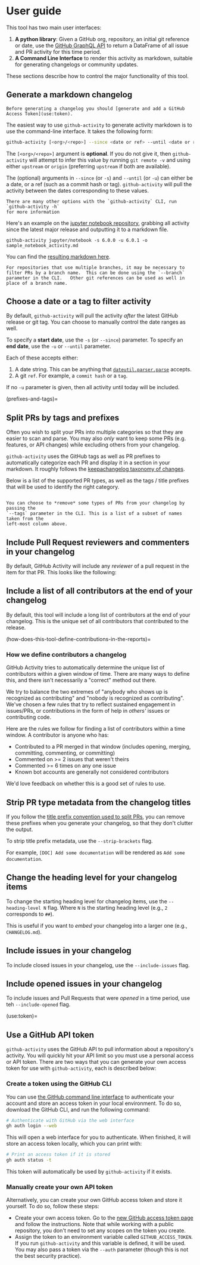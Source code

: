 # User guide

This tool has two main user interfaces:

1. **A python library**: Given a GitHub org, repository, an initial git reference or date, use the [GitHub GraphQL API](https://developer.github.com/v4/) to return a DataFrame of all issue and PR activity for this time period.
2. **A Command Line Interface** to render this activity as markdown, suitable for generating changelogs or community updates.

These sections describe how to control the major functionality of this tool.

## Generate a markdown changelog

```{note}
Before generating a changelog you should [generate and add a GitHub Access Token](use:token).
```

The easiest way to use `github-activity` to generate activity markdown is to use
the command-line interface. It takes the following form:

```bash
github-activity [<org>/<repo>] --since <date or ref> --until <date or ref>
```

The `[<org>/<repo>]` argument is **optional**.
If you do not give it, then `github-activity` will attempt to infer this value by running `git remote -v` and using either `upstream` or `origin` (preferring `upstream` if both are available).

The (optional) arguments in `--since` (or `-s`) and `--until` (or `-u`) can either be
a date, or a ref (such as a commit hash or tag). `github-activity` will pull the activity between the dates corresponding to these values.

```{margin}
There are many other options with the `github-activity` CLI, run `github-activity -h`
for more information
```

Here's an example on the
[jupyter notebook repository](https://github.com/jupyter/notebook), grabbing all
activity since the latest major release and outputting it to a markdown file.

```
github-activity jupyter/notebook -s 6.0.0 -u 6.0.1 -o sample_notebook_activity.md
```

You can find the [resulting markdown here](sample_notebook_activity).

```{tip}
For repositories that use multiple branches, it may be necessary to filter PRs by a branch name.  This can be done using the `--branch` parameter in the CLI.   Other git references can be used as well in place of a branch name.
```

## Choose a date or a tag to filter activity

By default, `github-activity` will pull the activity _after_ the latest GitHub release or git tag. You can choose to manually control the date ranges as well.

To specify a **start date**, use the `-s` (or `--since`) parameter. To specify an **end date**, use the `-u` or `--until` parameter.

Each of these accepts either:

1. A date string. This can be anything that [`dateutil.parser.parse`](https://dateutil.readthedocs.io/en/stable/parser.html) accepts.
2. A git `ref`. For example, a `commit hash` or a `tag`.

If no `-u` parameter is given, then all activity until today will be included.

(prefixes-and-tags)=

## Split PRs by tags and prefixes

Often you wish to split your PRs into multiple categories so that they are easier
to scan and parse. You may also _only_ want to keep some PRs (e.g. features, or API
changes) while excluding others from your changelog.

`github-activity` uses the GitHub tags as well as PR prefixes to automatically
categorize each PR and display it in a section in your markdown. It roughly
follows the [keepachangelog taxonomy of changes](https://keepachangelog.com/en/1.0.0/).

Below is a list of the supported PR types, as well as the tags / title prefixes
that will be used to identify the right category.

```{include} _build/dirhtml/tags_list.txt

```

```{tip}
You can choose to *remove* some types of PRs from your changelog by passing the
`--tags` parameter in the CLI. This is a list of a subset of names taken from the
left-most column above.
```

## Include Pull Request reviewers and commenters in your changelog

By default, GitHub Activity will include any _reviewer_ of a pull request in the item for that PR. This looks like the following:

## Include a list of all contributors at the end of your changelog

By default, this tool will include a long list of contributors at the end of your changelog. This is the unique set of all contributors that contributed to the release.

(how-does-this-tool-define-contributions-in-the-reports)=

### How we define contributors a changelog

GitHub Activity tries to automatically determine the unique list of contributors within a given window of time.
There are many ways to define this, and there isn't necessarily a "correct" method out there.

We try to balance the two extremes of "anybody who shows up is recognized as contributing" and "nobody is recognized as contributing".
We've chosen a few rules that try to reflect sustained engagement in issues/PRs, or contributions in the form of help in _others'_ issues or contributing code.

Here are the rules we follow for finding a list of contributors within a time window. A contributor is anyone who has:

- Contributed to a PR merged in that window (includes opening, merging, committing, commenting, or committing)
- Commented on >= 2 issues that weren't theirs
- Commented >= 6 times on any one issue
- Known bot accounts are generally not considered contributors

We'd love feedback on whether this is a good set of rules to use.

## Strip PR type metadata from the changelog titles

If you follow the [title prefix convention used to split PRs](#prefixes-and-tags), you can remove these prefixes when you generate your changelog, so that they don't clutter the output.

To strip title prefix metadata, use the `--strip-brackets` flag.

For example, `[DOC] Add some documentation` will be rendered as `Add some documentation`.

## Change the heading level for your changelog items

To change the starting heading level for changelog items, use the `--heading-level N` flag. Where `N` is the starting heading level (e.g., `2` corresponds to `##`).

This is useful if you want to _embed_ your changelog into a larger one (e.g., `CHANGELOG.md`).

## Include issues in your changelog

To include closed issues in your changelog, use the `--include-issues` flag.

## Include opened issues in your changelog

To include issues and Pull Requests that were _opened_ in a time period, use teh `--include-opened` flag.

(use:token)=

## Use a GitHub API token

`github-activity` uses the GitHub API to pull information about a repository's activity.
You will quickly hit your API limit so you must use a personal access or API token.
There are two ways that you can generate your own access token for use with `github-activity`, each is described below:

### Create a token using the GitHub CLI

You can use [the GitHub command line interface](https://cli.github.com/manual/) to authenticate your account and store an access token in your local environment.
To do so, download the GitHub CLI, and run the following command:

```bash
# Authenticate with GitHub via the web interface
gh auth login --web
```

This will open a web interface for you to authenticate.
When finished, it will store an access token locally, which you can print with:

```bash
# Print an access token if it is stored
gh auth status -t
```

This token will automatically be used by `github-activity` if it exists.

### Manually create your own API token

Alternatively, you can create your own GitHub access token and store it yourself.
To do so, follow these steps:

- Create your own access token. Go to the [new GitHub access token page](https://github.com/settings/tokens/new) and follow the instructions.
  Note that while working with a public repository, you don't need to set any scopes on the token you create.
- Assign the token to an environment variable called `GITHUB_ACCESS_TOKEN`.
  If you run `github-activity` and this variable is defined, it will be used.
  You may also pass a token via the `--auth` parameter (though this is not the best security practice).
